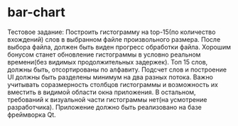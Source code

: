 # bar-chart
Тестовое задание: Построить гистограмму на top-15(по количество вхождений) слов
в выбранном файле произвольного размера. После выбора файла, должен быть виден
прогресс обработки файла. Хорошим бонусом станет обновление гистограммы в
условно реальном времени(без видимых продолжительных задержек). Топ 15 слов,
должны быть, отсортированы по алфавиту. Подсчет слов и построение UI должны быть
разделены минимум на два разных потока. Важно учитывать соразмерность столбцов
гистограммы и возможность их вместить в видимой области окна приложения. В
остальном, требований к визуальной части гистограммы нет(на усмотрение
разработчика). Приложение должно быть реализовано на базе фреймворка Qt.

